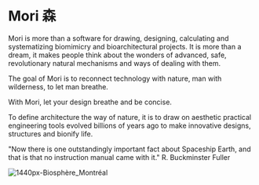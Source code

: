 # Mori 森

Mori is more than a software for drawing, designing, calculating and systematizing biomimicry and bioarchitectural projects. It is more than a dream, it makes people think about the wonders of advanced, safe, revolutionary natural mechanisms and ways of dealing with them.

The goal of Mori is to reconnect technology with nature, man with wilderness, to let man breathe.

With Mori, let your design breathe and be concise.

To define architecture the way of nature, it is to draw on aesthetic practical engineering tools evolved billions of years ago to make innovative designs, structures and bionify life.

"Now there is one outstandingly important fact about Spaceship Earth, and that is that no instruction manual came with it." 
R. Buckminster Fuller

![1440px-Biosphère_Montréal](https://github.com/user-attachments/assets/d91ee3a5-cde5-4fc4-9825-0aaccfa6201f)
